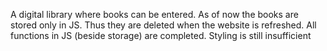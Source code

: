 A digital library where books can be entered. As of now the books are stored only in JS. Thus they are deleted when the website is refreshed. All functions in JS (beside storage) are completed. Styling is still insufficient 